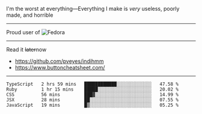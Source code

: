 I'm the worst at everything—Everything I make is *very* useless, poorly made, and horrible

___
Proud user of ![Fedora](https://img.shields.io/badge/-Fedora-blue?style=flat-square&logo=fedora)

___
Read it <s>later</s>now
- https://github.com/pveyes/indihmm
- https://www.buttoncheatsheet.com/

___
<!--START_SECTION:waka-->
```text
TypeScript   2 hrs 59 mins   ████████████░░░░░░░░░░░░░   47.58 % 
Ruby         1 hr 15 mins    █████░░░░░░░░░░░░░░░░░░░░   20.02 % 
CSS          56 mins         ███▓░░░░░░░░░░░░░░░░░░░░░   14.99 % 
JSX          28 mins         ██░░░░░░░░░░░░░░░░░░░░░░░   07.55 % 
JavaScript   19 mins         █▒░░░░░░░░░░░░░░░░░░░░░░░   05.25 % 
```
<!--END_SECTION:waka-->
